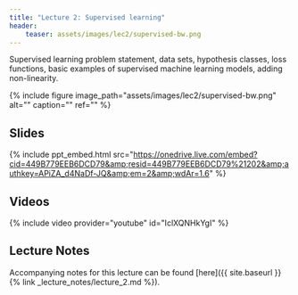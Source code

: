 ```yaml
---
title: "Lecture 2: Supervised learning"
header:
    teaser: assets/images/lec2/supervised-bw.png
---
```


Supervised learning problem statement, data sets, hypothesis classes, loss
functions, basic examples of supervised machine learning models, adding
non-linearity.

{% include figure
image_path="assets/images/lec2/supervised-bw.png"
alt="" caption="" ref=""
%}

## Slides

{% include ppt_embed.html src="https://onedrive.live.com/embed?cid=449B779EEB6DCD79&amp;resid=449B779EEB6DCD79%21202&amp;authkey=APiZA_d4NaDf-JQ&amp;em=2&amp;wdAr=1.6" %}

## Videos

{% include video provider="youtube" id="IclXQNHkYgI" %}

## Lecture Notes

Accompanying notes for this lecture can be found [here]({{ site.baseurl }}{% link _lecture_notes/lecture_2.md %}).
